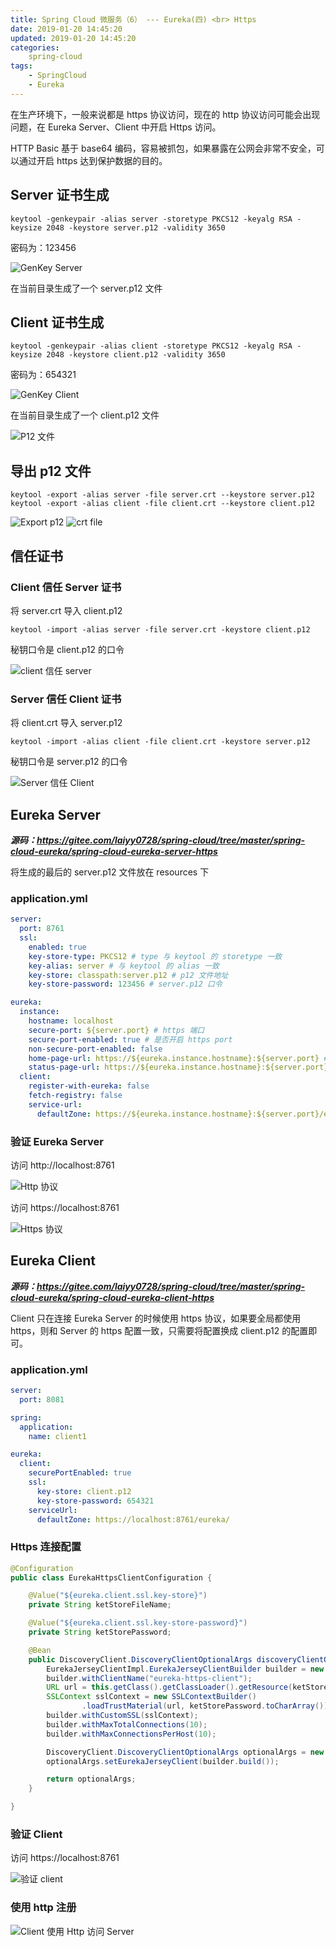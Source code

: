 ```yaml
---
title: Spring Cloud 微服务（6） --- Eureka(四) <br> Https
date: 2019-01-20 14:45:20
updated: 2019-01-20 14:45:20
categories:
    spring-cloud
tags:
    - SpringCloud
    - Eureka
---
```


在生产环境下，一般来说都是 https 协议访问，现在的 http 协议访问可能会出现问题，在 Eureka Server、Client 中开启 Https 访问。

<!-- more -->


HTTP Basic 基于 base64 编码，容易被抓包，如果暴露在公网会非常不安全，可以通过开启 https 达到保护数据的目的。

## Server 证书生成

```
keytool -genkeypair -alias server -storetype PKCS12 -keyalg RSA -keysize 2048 -keystore server.p12 -validity 3650
```

密码为：123456

![GenKey Server](/images/spring-cloud/eureka/key-gen-server.png)

在当前目录生成了一个 server.p12 文件

## Client 证书生成

```
keytool -genkeypair -alias client -storetype PKCS12 -keyalg RSA -keysize 2048 -keystore client.p12 -validity 3650
```

密码为：654321

![GenKey Client](/images/spring-cloud/eureka/key-gen-client.png)

在当前目录生成了一个 client.p12 文件

![P12 文件](/images/spring-cloud/eureka/p12.png)

## 导出 p12 文件

```
keytool -export -alias server -file server.crt --keystore server.p12
keytool -export -alias client -file client.crt --keystore client.p12
```

![Export p12](/images/spring-cloud/eureka/export-p12.png)
![crt file](/images/spring-cloud/eureka/crt.png)


## 信任证书

### Client 信任 Server 证书

将 server.crt 导入 client.p12

```
keytool -import -alias server -file server.crt -keystore client.p12
```

秘钥口令是 client.p12 的口令

![client 信任 server](/images/spring-cloud/eureka/server-crt-to-client-p12.png)

### Server 信任 Client 证书

将 client.crt 导入 server.p12

```
keytool -import -alias client -file client.crt -keystore server.p12
```

秘钥口令是 server.p12 的口令

![Server 信任 Client](/images/spring-cloud/eureka/client-crt-to-server-p12.png)

## Eureka Server

***源码：https://gitee.com/laiyy0728/spring-cloud/tree/master/spring-cloud-eureka/spring-cloud-eureka-server-https***

将生成的最后的 server.p12 文件放在 resources 下

### application.yml
```yml
server:
  port: 8761
  ssl:
    enabled: true
    key-store-type: PKCS12 # type 与 keytool 的 storetype 一致
    key-alias: server # 与 keytool 的 alias 一致
    key-store: classpath:server.p12 # p12 文件地址
    key-store-password: 123456 # server.p12 口令

eureka:
  instance:
    hostname: localhost
    secure-port: ${server.port} # https 端口
    secure-port-enabled: true # 是否开启 https port
    non-secure-port-enabled: false 
    home-page-url: https://${eureka.instance.hostname}:${server.port} # https 协议
    status-page-url: https://${eureka.instance.hostname}:${server.port} # https 协议
  client:
    register-with-eureka: false
    fetch-registry: false
    service-url:
      defaultZone: https://${eureka.instance.hostname}:${server.port}/eureka/ # https 协议
```

### 验证 Eureka Server

访问 http://localhost:8761

![Http 协议](/images/spring-cloud/eureka/http-server.png)

访问 https://localhost:8761

![Https 协议](/images/spring-cloud/eureka/https-server.png)

## Eureka Client

***源码：https://gitee.com/laiyy0728/spring-cloud/tree/master/spring-cloud-eureka/spring-cloud-eureka-client-https***

Client 只在连接 Eureka Server 的时候使用 https 协议，如果要全局都使用 https，则和 Server 的 https 配置一致，只需要将配置换成 client.p12 的配置即可。

### application.yml

```yml
server:
  port: 8081

spring:
  application:
    name: client1

eureka:
  client:
    securePortEnabled: true
    ssl:
      key-store: client.p12
      key-store-password: 654321
    serviceUrl:
      defaultZone: https://localhost:8761/eureka/
```

### Https 连接配置

```java
@Configuration
public class EurekaHttpsClientConfiguration {

    @Value("${eureka.client.ssl.key-store}")
    private String ketStoreFileName;

    @Value("${eureka.client.ssl.key-store-password}")
    private String ketStorePassword;

    @Bean
    public DiscoveryClient.DiscoveryClientOptionalArgs discoveryClientOptionalArgs() throws CertificateException, NoSuchAlgorithmException, KeyStoreException, IOException, KeyManagementException {
        EurekaJerseyClientImpl.EurekaJerseyClientBuilder builder = new EurekaJerseyClientImpl.EurekaJerseyClientBuilder();
        builder.withClientName("eureka-https-client");
        URL url = this.getClass().getClassLoader().getResource(ketStoreFileName);
        SSLContext sslContext = new SSLContextBuilder()
                .loadTrustMaterial(url, ketStorePassword.toCharArray()).build();
        builder.withCustomSSL(sslContext);
        builder.withMaxTotalConnections(10);
        builder.withMaxConnectionsPerHost(10);

        DiscoveryClient.DiscoveryClientOptionalArgs optionalArgs = new DiscoveryClient.DiscoveryClientOptionalArgs();
        optionalArgs.setEurekaJerseyClient(builder.build());

        return optionalArgs;
    }

}
```

### 验证 Client

访问 https://localhost:8761

![验证 client](/images/spring-cloud/eureka/check-client-connect-server.png)

### 使用 http 注册

![Client 使用 Http 访问 Server](/images/spring-cloud/eureka/client-http-connect-server.png)

